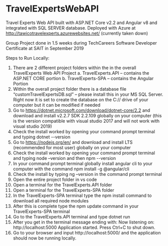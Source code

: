 # TravelExpertsWebAPI

Travel Experts Web API built with ASP.NET Core v2.2 and Angular v8 and integrated with SQL SERVER database. 
Deployed with Azure at http://tawicotravelexperts.azurewebsites.net/ (currently taken down)

Group Project done in 1.5 weeks during TechCareers Software Developer Certificate at SAIT in September 2019

Steps to Run Locally:

1)	There are 2 different project folders within the in the overall TravelExperts Web API Project
a.	TravelExperts.API – contains the ASP.NET CORE portion
b.	TravelExperts-SPA – contains the Angular Portion
2)	Within the overall project folder there is a database file “customTravelExpertsDB.sql” – please install this in your MS SQL Server. Right now it is set to create the database on the C:// drive of your computer but it can be modified if needed
3)	Go to https://dotnet.microsoft.com/download/dotnet-core/2.2 and download and install  v2.2.7 SDK 2.2.109 globally on your computer (this is the version compatible with visual studio 2017 and will not work with visual studio 2019) 
4)	Check the install worked by opening your command prompt terminal and typing dotnet --version
5)	Go to https://nodejs.org/en/ and download and install LTS (recommended for most user) globally on your computer
6)	Check the install worked by opening your command prompt terminal and typing node –version and then npm --version
7)	In your command prompt terminal globally install angular cli to your computer with the command npm install -g @angular/cli
8)	Check the install by typing ng –version in the command prompt terminal
9)	Open the entire project folder in vs code
10)	Open a terminal for the TravelExperts.API folder
11)	Open a terminal for the TravelExperts-SPA folder
12)	In the TravelExperts-SPA terminal type the npm install command to download all required node modules
13)	After this is complete type the npm update command in your TravelExperts-SPA terminal
14)	Go to the TravelExperts.API terminal and type dotnet run
15)	After you get in the terminal message ending with:
Now listening on: http://localhost:5000
Application started. Press Ctrl+C to shut down.
16)	Go to your browser and input http://localhost:5000/ and the application should now be running locally.

